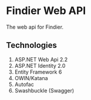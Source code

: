 # Findier Web API
The web api for Findier.

## Technologies

1. ASP.NET Web Api 2.2
2. ASP.NET Identity 2.0
3. Entity Framework 6
5. OWIN/Katana
5. Autofac
6. Swashbuckle (Swagger)

